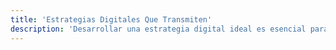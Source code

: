 ```yaml
---
title: 'Estrategias Digitales Que Transmiten'
description: 'Desarrollar una estrategia digital ideal es esencial para impulsar las ventas de tu segmento de mercado. Los medios a elegir siempre dependerá de tus necesidades, creando emociones lograremos alcanzar tus objetivos.'
---
```

